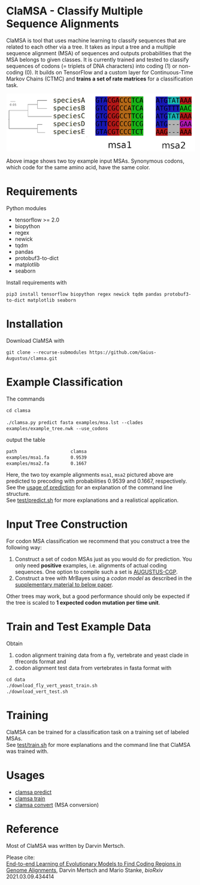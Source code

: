 # ClaMSA - **Cla**ssify **M**ultiple **S**equence **A**lignments 
ClaMSA is tool that uses machine learning to classify sequences that are related to each other via a tree. It takes as input a tree and a multiple sequence alignment (MSA) of sequences and outputs probabilities that the MSA belongs to given classes.
It is currently trained and tested to classify sequences of codons (= triplets of DNA characters) into coding (1) or non-coding (0).
It builds on TensorFlow and a custom layer for Continuous-Time Markov Chains (CTMC) and **trains a set of rate matrices** for a classification task.

![MSA example](examples/msa1-2.png)

Above image shows two toy example input MSAs. Synonymous codons, which code for the same amino acid, have the same color.

# Requirements
  Python modules
 - tensorflow >= 2.0
 - biopython
 - regex
 - newick
 - tqdm
 - pandas
 - protobuf3-to-dict
 - matplotlib
 - seaborn

Install requirements with
```console
pip3 install tensorflow biopython regex newick tqdm pandas protobuf3-to-dict matplotlib seaborn
```

# Installation

Download ClaMSA with
```console
git clone --recurse-submodules https://github.com/Gaius-Augustus/clamsa.git
```

# Example Classification
The commands
```console
cd clamsa

./clamsa.py predict fasta examples/msa.lst --clades examples/example_tree.nwk --use_codons
```
output the table
```
path                    clamsa
examples/msa1.fa        0.9539
examples/msa2.fa        0.1667
```
Here, the two toy example alignments `msa1`, `msa2` pictured above are predicted to precoding with probabilities 0.9539 and 0.1667, respectively.  
See the [usage of prediction](docs/usage-predict.md) for an explanation of the command line structure.  
See [test/predict.sh](test/predict.sh) for more explanations and a realistical application.

# Input Tree Construction

For codon MSA classification we recommend that you construct a tree the following way:
  1. Construct a set of codon MSAs just as you would do for prediction. You only need **positive** examples, i.e. alignments of actual coding sequences. One option to compile such a set is [AUGUSTUS-CGP](https://github.com/Gaius-Augustus/Augustus/blob/master/docs/EXONCAND-MSAS-CGP.md).
  2. Construct a tree with MrBayes using a *codon model* as described in the [supplementary material to below paper](https://www.biorxiv.org/content/biorxiv/early/2021/03/10/2021.03.09.434414/DC1/embed/media-1.pdf?download=true).

Other trees may work, but a good performance should only be expected if the tree is scaled to **1 expected codon mutation per time unit**.

# Train and Test Example Data
Obtain
  1. codon alignment training data from a fly, vertebrate and yeast clade in tfrecords format and
  2. codon alignment test data from vertebrates in fasta format with
  
```konsole
cd data
./download_fly_vert_yeast_train.sh
./download_vert_test.sh
```

# Training
ClaMSA can be trained for a classification task on a training set of labeled MSAs.  
See [test/train.sh](test/train.sh) for more explanations and the command line that ClaMSA was trained with.


# Usages
  - [clamsa predict](docs/usage-predict.md)
  - [clamsa train](docs/usage-train.md)
  - [clamsa convert](docs/conversion.md) (MSA conversion)

# Reference
Most of ClaMSA was written by Darvin Mertsch.  

Please cite:  
[End-to-end Learning of Evolutionary Models to Find Coding Regions in Genome Alignments](https://www.biorxiv.org/content/10.1101/2021.03.09.434414v1), Darvin Mertsch and Mario Stanke, *bioRxiv* 2021.03.09.434414
